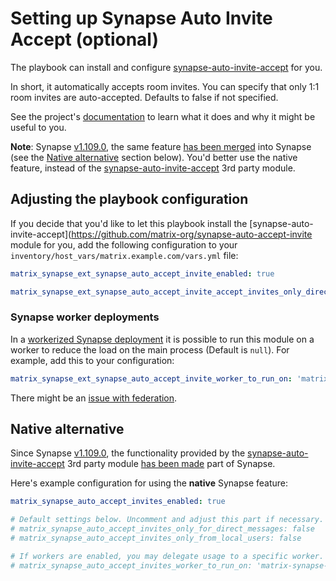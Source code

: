 # Setting up Synapse Auto Invite Accept (optional)

The playbook can install and configure [synapse-auto-invite-accept](https://github.com/matrix-org/synapse-auto-accept-invite) for you.

In short, it automatically accepts room invites. You can specify that only 1:1 room invites are auto-accepted. Defaults to false if not specified.

See the project's [documentation](https://github.com/matrix-org/synapse-auto-accept-invite/blob/main/README.md) to learn what it does and why it might be useful to you.

**Note**: Synapse [v1.109.0](https://github.com/element-hq/synapse/releases/tag/v1.109.0), the same feature [has been merged](https://github.com/element-hq/synapse/pull/17147) into Synapse (see the [Native alternative](#native-alternative) section below). You'd better use the native feature, instead of the [synapse-auto-invite-accept](https://github.com/matrix-org/synapse-auto-accept-invite) 3rd party module.

## Adjusting the playbook configuration

If you decide that you'd like to let this playbook install the [synapse-auto-invite-accept](https://github.com/matrix-org/synapse-auto-accept-invite module for you, add the following configuration to your `inventory/host_vars/matrix.example.com/vars.yml` file:

```yaml
matrix_synapse_ext_synapse_auto_accept_invite_enabled: true

matrix_synapse_ext_synapse_auto_accept_invite_accept_invites_only_direct_messages: true
```

### Synapse worker deployments

In a [workerized Synapse deployment](https://github.com/spantaleev/matrix-docker-ansible-deploy/blob/c9a842147e09647c355799ca024d65a5de66b099/docs/configuring-playbook-synapse.md#load-balancing-with-workers) it is possible to run this module on a worker to reduce the load on the main process (Default is `null`). For example, add this to your configuration:

```yaml
matrix_synapse_ext_synapse_auto_accept_invite_worker_to_run_on: 'matrix-synapse-worker-generic-0'
```

There might be an [issue with federation](https://github.com/matrix-org/synapse-auto-accept-invite/issues/18).

## Native alternative

Since Synapse [v1.109.0](https://github.com/element-hq/synapse/releases/tag/v1.109.0), the functionality provided by the [synapse-auto-invite-accept](https://github.com/matrix-org/synapse-auto-accept-invite) 3rd party module [has been made](https://github.com/element-hq/synapse/pull/17147) part of Synapse.

Here's example configuration for using the **native** Synapse feature:

```yaml
matrix_synapse_auto_accept_invites_enabled: true

# Default settings below. Uncomment and adjust this part if necessary.
# matrix_synapse_auto_accept_invites_only_for_direct_messages: false
# matrix_synapse_auto_accept_invites_only_from_local_users: false

# If workers are enabled, you may delegate usage to a specific worker.
# matrix_synapse_auto_accept_invites_worker_to_run_on: 'matrix-synapse-worker-generic-0'
```
